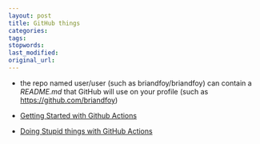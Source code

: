 ```yaml
---
layout: post
title: GitHub things
categories:
tags:
stopwords:
last_modified:
original_url:
---
```


<!--more-->

* the repo named user/user (such as briandfoy/briandfoy) can contain a _README.md_ that GitHub will use on your profile (such as https://github.com/briandfoy)

* [Getting Started with Github Actions](https://itnext.io/getting-started-with-github-actions-fe94167dbc6d)

* [Doing Stupid things with GitHub Actions](https://devopsdirective.com/posts/2020/07/stupid-github-actions/)
